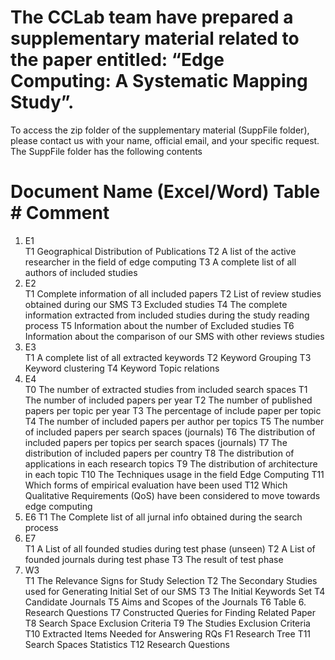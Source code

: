 # The CCLab team have prepared a supplementary material related to the paper entitled: “Edge Computing: A Systematic Mapping Study”.  
To access the zip folder of the supplementary material (SuppFile folder), please contact us with your name, official email, and your specific request. 
The SuppFile folder has the following contents
#	Document Name (Excel/Word)	Table #	Comment
1)	E1	
      T1	Geographical Distribution of Publications
      T2	A list of the active researcher in the field of edge computing 
      T3	A complete list of all authors of included studies
2)	E2	
      T1	Complete information of all included papers
      T2	List of review studies obtained during our SMS
      T3	Excluded studies
      T4	The complete information extracted from included studies during the study reading process
      T5	Information about the number of Excluded studies
      T6	Information about the comparison of our SMS with other reviews studies
3)	E3	
      T1	A complete list of all extracted keywords
      T2	Keyword Grouping
      T3	Keyword clustering
      T4	Keyword Topic relations
4)	E4	
      T0	The number of extracted studies from included search spaces
      T1	The number of included papers per year 
      T2	The number of published papers per topic per year 
      T3	The percentage of include paper per topic 
      T4	The number of included papers per author per topics 
      T5	The number of included papers per search spaces (journals) 
      T6	The distribution of included papers per topics per search spaces (journals) 
      T7	The distribution of included papers per country 
      T8	The distribution of applications in each research topics
      T9	The distribution of architecture in each topic
      T10	The Techniques usage in the field Edge Computing
      T11	Which forms of empirical evaluation have been used
      T12	Which Qualitative Requirements (QoS) have been considered to move towards edge computing
5) E6
      T1 The Complete list of all jurnal info obtained during the search process
6)	E7	
      T1	A List of all founded studies during test phase (unseen)
      T2	A List of founded journals during test phase
      T3	The result of test phase
7)	W3	
      T1	The Relevance Signs for Study Selection
      T2	The Secondary Studies used for Generating Initial Set of our SMS
      T3	The Initial Keywords Set
      T4	Candidate Journals
      T5	Aims and Scopes of the Journals
      T6	Table 6. Research Questions
      T7	Constructed Queries for Finding Related Paper
      T8	Search Space Exclusion Criteria
      T9	The Studies Exclusion Criteria
      T10	Extracted Items Needed for Answering RQs
      F1	Research Tree
      T11	Search Spaces Statistics
      T12	Research Questions
